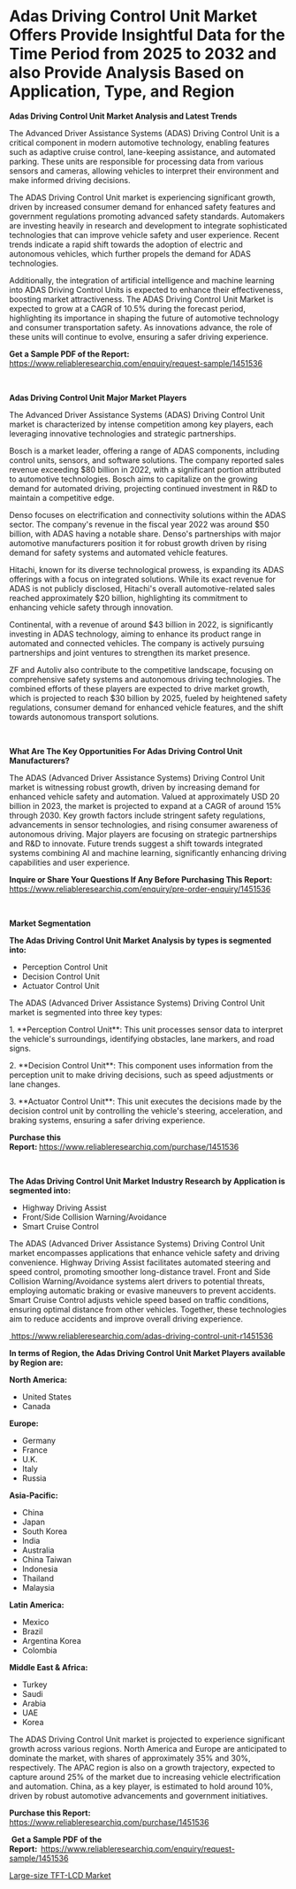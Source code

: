 <p><h1>Adas Driving Control Unit Market Offers Provide Insightful Data for the Time Period from 2025 to 2032 and also Provide Analysis Based on Application, Type, and Region</h1></p><p><strong>Adas Driving Control Unit Market Analysis and Latest Trends</strong></p>
<p><p>The Advanced Driver Assistance Systems (ADAS) Driving Control Unit is a critical component in modern automotive technology, enabling features such as adaptive cruise control, lane-keeping assistance, and automated parking. These units are responsible for processing data from various sensors and cameras, allowing vehicles to interpret their environment and make informed driving decisions.</p><p>The ADAS Driving Control Unit market is experiencing significant growth, driven by increased consumer demand for enhanced safety features and government regulations promoting advanced safety standards. Automakers are investing heavily in research and development to integrate sophisticated technologies that can improve vehicle safety and user experience. Recent trends indicate a rapid shift towards the adoption of electric and autonomous vehicles, which further propels the demand for ADAS technologies.</p><p>Additionally, the integration of artificial intelligence and machine learning into ADAS Driving Control Units is expected to enhance their effectiveness, boosting market attractiveness. The ADAS Driving Control Unit Market is expected to grow at a CAGR of 10.5% during the forecast period, highlighting its importance in shaping the future of automotive technology and consumer transportation safety. As innovations advance, the role of these units will continue to evolve, ensuring a safer driving experience.</p></p>
<p><strong>Get a Sample PDF of the Report:&nbsp;</strong> <a href="https://www.reliableresearchiq.com/enquiry/request-sample/1451536?utm_campaign=3171&utm_medium=2&utm_source=Github&utm_content=ia&utm_term=06042025&utm_id=adas-driving-control-unit">https://www.reliableresearchiq.com/enquiry/request-sample/1451536</a></p>
<p>&nbsp;</p>
<p><strong>Adas Driving Control Unit Major Market Players</strong></p>
<p><p>The Advanced Driver Assistance Systems (ADAS) Driving Control Unit market is characterized by intense competition among key players, each leveraging innovative technologies and strategic partnerships. </p><p>Bosch is a market leader, offering a range of ADAS components, including control units, sensors, and software solutions. The company reported sales revenue exceeding $80 billion in 2022, with a significant portion attributed to automotive technologies. Bosch aims to capitalize on the growing demand for automated driving, projecting continued investment in R&D to maintain a competitive edge.</p><p>Denso focuses on electrification and connectivity solutions within the ADAS sector. The company's revenue in the fiscal year 2022 was around $50 billion, with ADAS having a notable share. Denso's partnerships with major automotive manufacturers position it for robust growth driven by rising demand for safety systems and automated vehicle features.</p><p>Hitachi, known for its diverse technological prowess, is expanding its ADAS offerings with a focus on integrated solutions. While its exact revenue for ADAS is not publicly disclosed, Hitachi's overall automotive-related sales reached approximately $20 billion, highlighting its commitment to enhancing vehicle safety through innovation.</p><p>Continental, with a revenue of around $43 billion in 2022, is significantly investing in ADAS technology, aiming to enhance its product range in automated and connected vehicles. The company is actively pursuing partnerships and joint ventures to strengthen its market presence.</p><p>ZF and Autoliv also contribute to the competitive landscape, focusing on comprehensive safety systems and autonomous driving technologies. The combined efforts of these players are expected to drive market growth, which is projected to reach $30 billion by 2025, fueled by heightened safety regulations, consumer demand for enhanced vehicle features, and the shift towards autonomous transport solutions.</p></p>
<p>&nbsp;</p>
<p><strong>What Are The Key Opportunities For Adas Driving Control Unit Manufacturers?</strong></p>
<p><p>The ADAS (Advanced Driver Assistance Systems) Driving Control Unit market is witnessing robust growth, driven by increasing demand for enhanced vehicle safety and automation. Valued at approximately USD 20 billion in 2023, the market is projected to expand at a CAGR of around 15% through 2030. Key growth factors include stringent safety regulations, advancements in sensor technologies, and rising consumer awareness of autonomous driving. Major players are focusing on strategic partnerships and R&D to innovate. Future trends suggest a shift towards integrated systems combining AI and machine learning, significantly enhancing driving capabilities and user experience.</p></p>
<p><strong>Inquire or Share Your Questions If Any Before Purchasing This Report:</strong> <a href="https://www.reliableresearchiq.com/enquiry/pre-order-enquiry/1451536?utm_campaign=3171&utm_medium=2&utm_source=Github&utm_content=ia&utm_term=06042025&utm_id=adas-driving-control-unit">https://www.reliableresearchiq.com/enquiry/pre-order-enquiry/1451536</a></p>
<p>&nbsp;</p>
<p><strong>Market Segmentation</strong></p>
<p><strong>The Adas Driving Control Unit Market Analysis by types is segmented into:</strong></p>
<p><ul><li>Perception Control Unit</li><li>Decision Control Unit</li><li>Actuator Control Unit</li></ul></p>
<p><p>The ADAS (Advanced Driver Assistance Systems) Driving Control Unit market is segmented into three key types: </p><p>1. **Perception Control Unit**: This unit processes sensor data to interpret the vehicle's surroundings, identifying obstacles, lane markers, and road signs.</p><p>2. **Decision Control Unit**: This component uses information from the perception unit to make driving decisions, such as speed adjustments or lane changes.</p><p>3. **Actuator Control Unit**: This unit executes the decisions made by the decision control unit by controlling the vehicle's steering, acceleration, and braking systems, ensuring a safer driving experience.</p></p>
<p><strong>Purchase this Report:&nbsp;</strong><a href="https://www.reliableresearchiq.com/purchase/1451536?utm_campaign=3171&utm_medium=2&utm_source=Github&utm_content=ia&utm_term=06042025&utm_id=adas-driving-control-unit">https://www.reliableresearchiq.com/purchase/1451536</a></p>
<p>&nbsp;</p>
<p><strong>The Adas Driving Control Unit Market Industry Research by Application is segmented into:</strong></p>
<p><ul><li>Highway Driving Assist</li><li>Front/Side Collision Warning/Avoidance</li><li>Smart Cruise Control</li></ul></p>
<p><p>The ADAS (Advanced Driver Assistance Systems) Driving Control Unit market encompasses applications that enhance vehicle safety and driving convenience. Highway Driving Assist facilitates automated steering and speed control, promoting smoother long-distance travel. Front and Side Collision Warning/Avoidance systems alert drivers to potential threats, employing automatic braking or evasive maneuvers to prevent accidents. Smart Cruise Control adjusts vehicle speed based on traffic conditions, ensuring optimal distance from other vehicles. Together, these technologies aim to reduce accidents and improve overall driving experience.</p></p>
<p><a href="https://www.reliableresearchiq.com/adas-driving-control-unit-r1451536?utm_campaign=3171&utm_medium=2&utm_source=Github&utm_content=ia&utm_term=06042025&utm_id=adas-driving-control-unit">&nbsp;https://www.reliableresearchiq.com/adas-driving-control-unit-r1451536</a></p>
<p><strong>In terms of Region, the Adas Driving Control Unit Market Players available by Region are:</strong></p>
<p>
    <p> <strong> North America: </strong>
        <ul>
            <li>United States</li>
            <li>Canada</li>
        </ul>
        </p> 
    <p> <strong> Europe: </strong>
        <ul>
            <li>Germany</li>
            <li>France</li>
            <li>U.K.</li>
            <li>Italy</li>
            <li>Russia</li>
        </ul>
        </p> 
    <p> <strong> Asia-Pacific: </strong>
        <ul>
            <li>China</li>
            <li>Japan</li>
            <li>South Korea</li>
            <li>India</li>
            <li>Australia</li>
            <li>China Taiwan</li>
            <li>Indonesia</li>
            <li>Thailand</li>
            <li>Malaysia</li>
        </ul>
        </p> 
    <p> <strong> Latin America: </strong>
        <ul>
            <li>Mexico</li>
            <li>Brazil</li>
            <li>Argentina Korea</li>
            <li>Colombia</li>
        </ul>
        </p> 
    <p> <strong> Middle East & Africa: </strong>
        <ul>
            <li>Turkey</li>
            <li>Saudi</li>
            <li>Arabia</li>
            <li>UAE</li>
            <li>Korea</li>
        </ul>
    </p>
    </p>
<p><p>The ADAS Driving Control Unit market is projected to experience significant growth across various regions. North America and Europe are anticipated to dominate the market, with shares of approximately 35% and 30%, respectively. The APAC region is also on a growth trajectory, expected to capture around 25% of the market due to increasing vehicle electrification and automation. China, as a key player, is estimated to hold around 10%, driven by robust automotive advancements and government initiatives.</p></p>
<p><strong>Purchase this Report: </strong><a href="https://www.reliableresearchiq.com/purchase/1451536?utm_campaign=3171&utm_medium=2&utm_source=Github&utm_content=ia&utm_term=06042025&utm_id=adas-driving-control-unit">https://www.reliableresearchiq.com/purchase/1451536</a></p>
<p>&nbsp;<strong>Get a Sample PDF of the Report:&nbsp;&nbsp;</strong><a href="https://www.reliableresearchiq.com/enquiry/request-sample/1451536?utm_campaign=3171&utm_medium=2&utm_source=Github&utm_content=ia&utm_term=06042025&utm_id=adas-driving-control-unit">https://www.reliableresearchiq.com/enquiry/request-sample/1451536</a></p>
<p><strong></strong></p>
<p><p><a href="https://github.com/celpabembes/Market-Research-Report-List-1/blob/main/large-size-tft-lcd-market.md?utm_campaign=3171&utm_medium=2&utm_source=Github&utm_content=ia&utm_term=06042025&utm_id=adas-driving-control-unit">Large-size TFT-LCD Market</a></p></p>